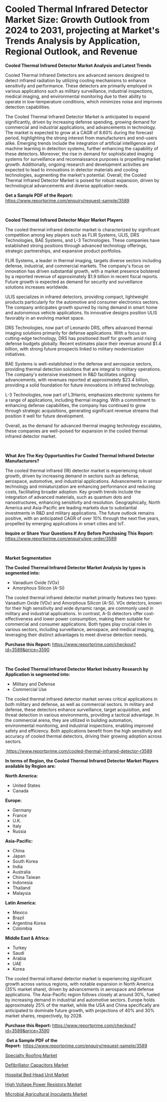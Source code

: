 <p><h1>Cooled Thermal Infrared Detector Market Size: Growth Outlook from 2024 to 2031, projecting at Market's Trends Analysis by Application, Regional Outlook, and Revenue</h1></p><p><strong>Cooled Thermal Infrared Detector Market Analysis and Latest Trends</strong></p>
<p><p>Cooled Thermal Infrared Detectors are advanced sensors designed to detect infrared radiation by utilizing cooling mechanisms to enhance sensitivity and performance. These detectors are primarily employed in various applications such as military surveillance, industrial inspections, medical imaging, and environmental monitoring due to their ability to operate in low-temperature conditions, which minimizes noise and improves detection capabilities.</p><p>The Cooled Thermal Infrared Detector Market is anticipated to expand significantly, driven by increasing defense spending, growing demand for commercial and industrial applications, and advancements in technology. The market is expected to grow at a CAGR of 8.60% during the forecast period, highlighting the strong interest from manufacturers and end-users alike. Emerging trends include the integration of artificial intelligence and machine learning in detection systems, further enhancing the capability of these detectors. Moreover, the rise in demand for sophisticated imaging systems for surveillance and reconnaissance purposes is propelling market growth. Additionally, ongoing research and development activities are expected to lead to innovations in detector materials and cooling technologies, augmenting the market's potential. Overall, the Cooled Thermal Infrared Detector Market is poised for robust expansion, driven by technological advancements and diverse application needs.</p></p>
<p><strong>Get a Sample PDF of the Report:&nbsp;</strong> <a href="https://www.reportprime.com/enquiry/request-sample/3589">https://www.reportprime.com/enquiry/request-sample/3589</a></p>
<p>&nbsp;</p>
<p><strong>Cooled Thermal Infrared Detector Major Market Players</strong></p>
<p><p>The cooled thermal infrared detector market is characterized by significant competition among key players such as FLIR Systems, ULIS, DRS Technologies, BAE Systems, and L-3 Technologies. These companies have established strong positions through advanced technology offerings, strategic partnerships, and expansive product portfolios.</p><p>FLIR Systems, a leader in thermal imaging, targets diverse sectors including defense, industrial, and commercial markets. The company's focus on innovation has driven substantial growth, with a market presence bolstered by a reported revenue of approximately $1.9 billion in recent fiscal reports. Future growth is expected as demand for security and surveillance solutions increases worldwide.</p><p>ULIS specializes in infrared detectors, providing compact, lightweight products particularly for the automotive and consumer electronics sectors. The company anticipates growth spurred by rising demand in smart home and autonomous vehicle applications. Its innovative designs position ULIS favorably in an evolving market space.</p><p>DRS Technologies, now part of Leonardo DRS, offers advanced thermal imaging solutions primarily for defense applications. With a focus on cutting-edge technology, DRS has positioned itself for growth amid rising defense budgets globally. Recent estimates place their revenue around $1.4 billion, with strong future prospects linked to military modernization initiatives.</p><p>BAE Systems is well-established in the defense and aerospace sectors, providing thermal detection solutions that are integral to military operations. The company's extensive investment in R&D facilitates ongoing advancements, with revenues reported at approximately $23.4 billion, providing a solid foundation for future innovations in infrared technology.</p><p>L-3 Technologies, now part of L3Harris, emphasizes electronic systems for a range of applications, including thermal imaging. With a commitment to enhancing defense capabilities, the company has continued to grow through strategic acquisitions, generating significant revenue streams that position it well for future development.</p><p>Overall, as the demand for advanced thermal imaging technology escalates, these companies are well-poised for expansion in the cooled thermal infrared detector market.</p></p>
<p>&nbsp;</p>
<p><strong>What Are The Key Opportunities For Cooled Thermal Infrared Detector Manufacturers?</strong></p>
<p><p>The cooled thermal infrared (IR) detector market is experiencing robust growth, driven by increasing demand in sectors such as defense, aerospace, automotive, and industrial applications. Advancements in sensor technology and miniaturization are enhancing performance and reducing costs, facilitating broader adoption. Key growth trends include the integration of advanced materials, such as quantum dots and nanostructures, enhancing sensitivity and resolution. Geographically, North America and Asia-Pacific are leading markets due to substantial investments in R&D and military applications. The future outlook remains positive, with an anticipated CAGR of over 10% through the next five years, propelled by emerging applications in smart cities and IoT.</p></p>
<p><strong>Inquire or Share Your Questions If Any Before Purchasing This Report:</strong> <a href="https://www.reportprime.com/enquiry/pre-order/3589">https://www.reportprime.com/enquiry/pre-order/3589</a></p>
<p>&nbsp;</p>
<p><strong>Market Segmentation</strong></p>
<p><strong>The Cooled Thermal Infrared Detector Market Analysis by types is segmented into:</strong></p>
<p><ul><li>Vanadium Oxide (VOx)</li><li>Amorphous Silicon (A-Si)</li></ul></p>
<p><p>The cooled thermal infrared detector market primarily features two types: Vanadium Oxide (VOx) and Amorphous Silicon (A-Si). VOx detectors, known for their high sensitivity and wide dynamic range, are commonly used in military and industrial applications. In contrast, A-Si detectors offer cost-effectiveness and lower power consumption, making them suitable for commercial and consumer applications. Both types play crucial roles in various sectors, including surveillance, aerospace, and medical imaging, leveraging their distinct advantages to meet diverse detection needs.</p></p>
<p><strong>Purchase this Report:&nbsp;</strong><a href="https://www.reportprime.com/checkout?id=3589&price=3590">https://www.reportprime.com/checkout?id=3589&price=3590</a></p>
<p>&nbsp;</p>
<p><strong>The Cooled Thermal Infrared Detector Market Industry Research by Application is segmented into:</strong></p>
<p><ul><li>Military and Defense</li><li>Commercial Use</li></ul></p>
<p><p>The cooled thermal infrared detector market serves critical applications in both military and defense, as well as commercial sectors. In military and defense, these detectors enhance surveillance, target acquisition, and threat detection in various environments, providing a tactical advantage. In the commercial arena, they are utilized in building automation, environmental monitoring, and industrial inspections, enabling improved safety and efficiency. Both applications benefit from the high sensitivity and accuracy of cooled thermal detectors, driving their growing adoption across sectors.</p></p>
<p><a href="https://www.reportprime.com/cooled-thermal-infrared-detector-r3589">&nbsp;https://www.reportprime.com/cooled-thermal-infrared-detector-r3589</a></p>
<p><strong>In terms of Region, the Cooled Thermal Infrared Detector Market Players available by Region are:</strong></p>
<p>
    <p> <strong> North America: </strong>
        <ul>
            <li>United States</li>
            <li>Canada</li>
        </ul>
        </p> 
    <p> <strong> Europe: </strong>
        <ul>
            <li>Germany</li>
            <li>France</li>
            <li>U.K.</li>
            <li>Italy</li>
            <li>Russia</li>
        </ul>
        </p> 
    <p> <strong> Asia-Pacific: </strong>
        <ul>
            <li>China</li>
            <li>Japan</li>
            <li>South Korea</li>
            <li>India</li>
            <li>Australia</li>
            <li>China Taiwan</li>
            <li>Indonesia</li>
            <li>Thailand</li>
            <li>Malaysia</li>
        </ul>
        </p> 
    <p> <strong> Latin America: </strong>
        <ul>
            <li>Mexico</li>
            <li>Brazil</li>
            <li>Argentina Korea</li>
            <li>Colombia</li>
        </ul>
        </p> 
    <p> <strong> Middle East & Africa: </strong>
        <ul>
            <li>Turkey</li>
            <li>Saudi</li>
            <li>Arabia</li>
            <li>UAE</li>
            <li>Korea</li>
        </ul>
    </p>
    </p>
<p><p>The cooled thermal infrared detector market is experiencing significant growth across various regions, with notable expansion in North America (35% market share), driven by advancements in aerospace and defense applications. The Asia-Pacific region follows closely at around 30%, fueled by increasing demand in industrial and automotive sectors. Europe holds approximately 25% of the market, while the USA and China specifically are anticipated to dominate future growth, with projections of 40% and 30% market shares, respectively, by 2028.</p></p>
<p><strong>Purchase this Report: </strong><a href="https://www.reportprime.com/checkout?id=3589&price=3590">https://www.reportprime.com/checkout?id=3589&price=3590</a></p>
<p>&nbsp;<strong>Get a Sample PDF of the Report:&nbsp;&nbsp;</strong><a href="https://www.reportprime.com/enquiry/request-sample/3589">https://www.reportprime.com/enquiry/request-sample/3589</a></p>
<p><strong></strong></p>
<p><p><a href="https://issuu.com/reportprime-2/docs/specialty-roofing-market-size-2030._778e4914bd4072">Specialty Roofing Market</a></p><p><a href="https://www.linkedin.com/pulse/why-should-you-invest-defibrillator-capacitors-market-cstcc?trackingId=MZO2L7%2F7R%2BavcejPOBBKyA%3D%3D">Defibrillator Capacitors Market</a></p><p><a href="https://www.linkedin.com/pulse/hospital-bed-head-unit-market-trends-regional-insights-7d86e?trackingId=IgpMNZEnSHGvw6xhNKv5Ag%3D%3D">Hospital Bed Head Unit Market</a></p><p><a href="https://www.linkedin.com/pulse/global-high-voltage-power-resistors-market-trends-analysis-7vjnc?trackingId=MxOUqhXCQZi0p5JmnyCZHQ%3D%3D">High Voltage Power Resistors Market</a></p><p><a href="https://issuu.com/reportprime-2/docs/microbial-agricultural-inoculants-m_55a7c74db089ac">Microbial Agricultural Inoculants Market</a></p></p>